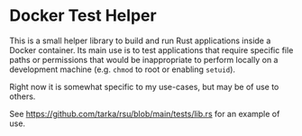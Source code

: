# Docker Test Helper

This is a small helper library to build and run Rust applications inside a
Docker container. Its main use is to test applications that require specific
file paths or permissions that would be inappropriate to perform locally on a
development machine (e.g. `chmod` to root or enabling `setuid`).

Right now it is somewhat specific to my use-cases, but may be of use to others.

See https://github.com/tarka/rsu/blob/main/tests/lib.rs for an example of use.
